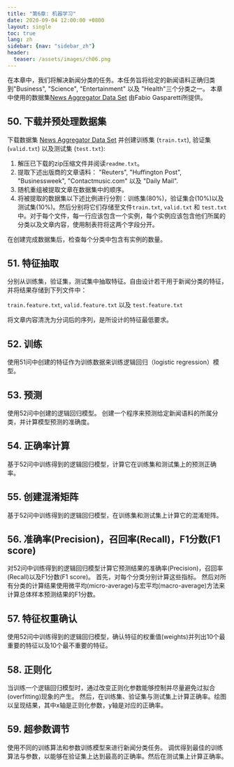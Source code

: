 ```yaml
---
title: "第6章: 机器学习"
date: 2020-09-04 12:00:00 +0800
layout: single
toc: true
lang: zh
sidebar: {nav: "sidebar_zh"}
header:
  teaser: /assets/images/ch06.png
---
```


在本章中，我们将解决新闻分类的任务。本任务旨将给定的新闻语料正确归类到"Business", "Science", "Entertainment" 以及 "Health"三个分类之一。
本章中使用的数据集[News Aggregator Data Set](https://archive.ics.uci.edu/ml/datasets/News+Aggregator) 由Fabio Gasparetti所提供。

## 50. 下载并预处理数据集
下载数据集 [News Aggregator Data Set](https://archive.ics.uci.edu/ml/datasets/News+Aggregator) 并创建训练集 (`train.txt`), 验证集 (`valid.txt`) 以及测试集 (`test.txt`):

1. 解压已下载的zip压缩文件并阅读`readme.txt`。
2. 提取下述出版商的文章语料： "Reuters", "Huffington Post", "Businessweek", "Contactmusic.com" 以及 "Daily Mail".
3. 随机重组被提取文章在数据集中的顺序。
4. 将被提取的数据集以下述比例进行分割：训练集(80%)，验证集合(10%)以及测试集(10%)。然后分别将它们存储至文件`train.txt`, `valid.txt` 和 `test.txt`中。对于每个文件，每一行应该包含一个实例，每个实例应该包含他们所属的分类以及文章内容，使用制表符将这两个字段分开。

在创建完成数据集后，检查每个分类中包含有实例的数量。

## 51. 特征抽取

分别从训练集，验证集，测试集中抽取特征。自由设计若干用于新闻分类的特征，并将结果存储到下列文件中：

`train.feature.txt`, `valid.feature.txt` 以及 `test.feature.txt`

将文章内容清洗为分词后的序列，是所设计的特征最低要求。

## 52. 训练

使用51问中创建的特征作为训练数据来训练逻辑回归（logistic regression）模型。

## 53. 预测

使用52问中创建的逻辑回归模型。
创建一个程序来预测给定新闻语料的所属分类，并计算模型预测的准确度。

## 54. 正确率计算

基于52问中训练得到的逻辑回归模型，计算它在训练集和测试集上的预测正确率。

## 55. 创建混淆矩阵

基于52问中训练得到的逻辑回归模型，在训练集和测试集上计算它的混淆矩阵。

## 56. 准确率(Precision)，召回率(Recall)，F1分数(F1 score)

对52问中训练得到的逻辑回归模型计算它预测结果的准确率(Precision)，召回率(Recall)以及F1分数(F1 score)。
首先，对每个分类分别计算这些指标。
然后对所有分类的计算结果使用微平均(micro-average)与宏平均(macro-average)方法来计算总体样本预测结果的F1分数。

## 57. 特征权重确认

使用52问中训练得到的逻辑回归模型，确认特征的权重值(weights)并列出10个最重要的特征以及10个最不重要的特征。

## 58. 正则化

当训练一个逻辑回归模型时，通过改变正则化参数能够控制并尽量避免过拟合(overfitting)现象的产生。
然后，在训练集、验证集与测试集上计算正确率。绘图以呈现结果，其中x轴是正则化参数，y轴是对应的正确率。

## 59. 超参数调节

使用不同的训练算法和参数训练模型来进行新闻分类任务。
调优得到最佳的训练算法与参数，以能够在验证集上达到最高的正确率。然后在测试集上计算正确率。

